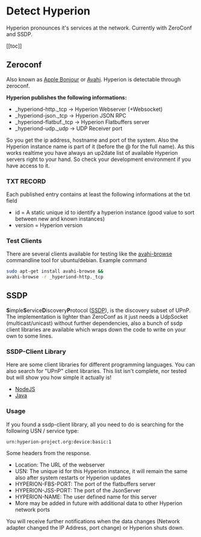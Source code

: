 # Detect Hyperion
Hyperion pronounces it's services at the network. Currently with ZeroConf and SSDP.

[[toc]]

## Zeroconf
Also known as [Apple Bonjour](https://en.wikipedia.org/wiki/Bonjour_(software)) or [Avahi](https://en.wikipedia.org/wiki/Avahi_(software)). Hyperion is detectable through zeroconf.

**Hyperion publishes the following informations:**
  * _hyperiond-http._tcp -> Hyperion Webserver (+Websocket)
  * _hyperiond-json._tcp -> Hyperion JSON RPC
  * _hyperiond-flatbuf._tcp -> Hyperion Flatbuffers server
  * _hyperiond-udp._udp -> UDP Receiver port

So you get the ip address, hostname and port of the system. Also the Hyperion instance name is part of it (before the @ for the full name). As this works realtime you have always an up2date list of available Hyperion servers right to your hand. So check your development environment if you have access to it.

### TXT RECORD
Each published entry contains at least the following informations at the txt field
  * id = A static unique id to identify a hyperion instance (good value to sort between new and known instances)
  * version = Hyperion version


### Test Clients
There are several clients available for testing like the [avahi-browse](http://manpages.ubuntu.com/manpages/bionic/man1/avahi-browse.1.html) commandline tool for ubuntu/debian. Example command 
``` bash
sudo apt-get install avahi-browse &&
avahi-browse -r _hyperiond-http._tcp
```
<ImageWrap src="/images/en/avahi-browse.jpg" alt="Searching for Hyperion Server with Avahi cli" />

## SSDP
**S**imple**S**ervice**D**iscovery**P**rotocol ([SSDP](https://en.wikipedia.org/wiki/Simple_Service_Discovery_Protocol)), is the discovery subset of UPnP. The implementation is lighter than ZeroConf as it just needs a UdpSocket (multicast/unicast) without further dependencies, also a bunch of ssdp client libraries are available which wraps down the code to write on your own to some lines.


### SSDP-Client Library
Here are some client libraries for different programming languages. You can also search for "UPnP" client libraries. This list isn't complete, nor tested but will show you how simple it actually is!
  * [NodeJS](https://github.com/diversario/node-ssdp#usage---client)
  * [Java](https://github.com/resourcepool/ssdp-client#jarpic-client)

### Usage
If you found a ssdp-client library, all you need to do is searching for the following USN / service type:

`urn:hyperion-project.org:device:basic:1`

Some headers from the response.
  * Location: The URL of the webserver
  * USN: The unique id for this Hyperion instance, it will remain the same also after system restarts or Hyperion updates
  * HYPERION-FBS-PORT: The port of the flatbuffers server
  * HYPERION-JSS-PORT: The port of the JsonServer
  * HYPERION-NAME: The user defined name for this server
  * More may be added in future with additional data to other Hyperion network ports

You will receive further notifications when the data changes (Network adapter changed the IP Address, port change) or Hyperion shuts down.